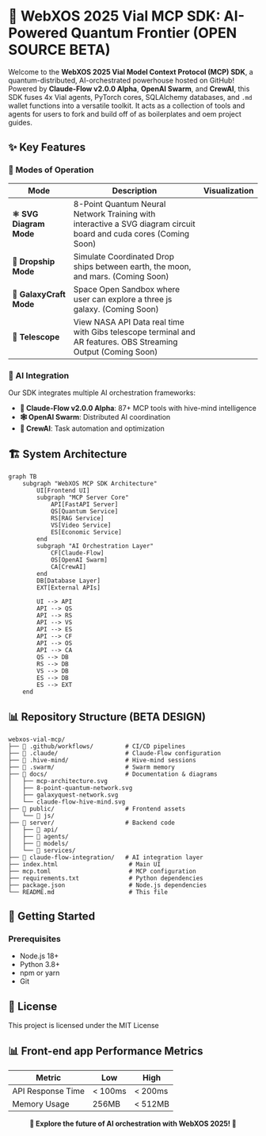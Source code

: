 # 🌌 **WebXOS 2025 Vial MCP SDK: AI-Powered Quantum Frontier (OPEN SOURCE BETA)**

Welcome to the **WebXOS 2025 Vial Model Context Protocol (MCP) SDK**, a quantum-distributed, AI-orchestrated powerhouse hosted on GitHub! Powered by **Claude-Flow v2.0.0 Alpha**, **OpenAI Swarm**, and **CrewAI**, this SDK fuses 4x Vial agents, PyTorch cores, SQLAlchemy databases, and `.md` wallet functions into a versatile toolkit. It acts as a collection of tools and agents for users to fork and build off of as boilerplates and oem project guides. 

## ✨ Key Features

### 🎯 Modes of Operation

| Mode | Description | Visualization |
|------|-------------|---------------|
| **⚛️ SVG Diagram Mode** | 8-Point Quantum Neural Network Training with interactive a SVG diagram circuit board and cuda cores (Coming Soon) |
| **🚚 Dropship Mode** | Simulate Coordinated Drop ships between earth, the moon, and mars. (Coming Soon) | 
| **🌠 GalaxyCraft Mode** | Space Open Sandbox where user can explore a three js galaxy. (Coming Soon) | 
| **🌠 Telescope** | View NASA API Data real time with Gibs telescope terminal and AR features. OBS Streaming Output (Coming Soon) | 

### 🧠 AI Integration

Our SDK integrates multiple AI orchestration frameworks:

- **🐝 Claude-Flow v2.0.0 Alpha**: 87+ MCP tools with hive-mind intelligence
- **🕸️ OpenAI Swarm**: Distributed AI coordination
- **🤖 CrewAI**: Task automation and optimization

## 🏗️ System Architecture

```mermaid
graph TB
    subgraph "WebXOS MCP SDK Architecture"
        UI[Frontend UI]
        subgraph "MCP Server Core"
            API[FastAPI Server]
            QS[Quantum Service]
            RS[RAG Service]
            VS[Video Service]
            ES[Economic Service]
        end
        subgraph "AI Orchestration Layer"
            CF[Claude-Flow]
            OS[OpenAI Swarm]
            CA[CrewAI]
        end
        DB[Database Layer]
        EXT[External APIs]
        
        UI --> API
        API --> QS
        API --> RS
        API --> VS
        API --> ES
        API --> CF
        API --> OS
        API --> CA
        QS --> DB
        RS --> DB
        VS --> DB
        ES --> DB
        ES --> EXT
    end
```

## 📊 Repository Structure (BETA DESIGN)

```
webxos-vial-mcp/
├── 📁 .github/workflows/         # CI/CD pipelines
├── 📁 .claude/                   # Claude-Flow configuration
├── 📁 .hive-mind/                # Hive-mind sessions
├── 📁 .swarm/                    # Swarm memory
├── 📁 docs/                      # Documentation & diagrams
│   ├── mcp-architecture.svg
│   ├── 8-point-quantum-network.svg
│   ├── galaxyquest-network.svg
│   └── claude-flow-hive-mind.svg
├── 📁 public/                    # Frontend assets
│   └── 📁 js/
├── 📁 server/                    # Backend code
│   ├── 📁 api/
│   ├── 📁 agents/
│   ├── 📁 models/
│   └── 📁 services/
├── 📁 claude-flow-integration/   # AI integration layer
├── index.html                    # Main UI
├── mcp.toml                      # MCP configuration
├── requirements.txt              # Python dependencies
├── package.json                  # Node.js dependencies
└── README.md                     # This file
```

## 🚀 Getting Started

### Prerequisites

- Node.js 18+ 
- Python 3.8+
- npm or yarn
- Git

## 📝 License

This project is licensed under the MIT License

## 📊 Front-end app Performance Metrics

| Metric | Low | High |
|--------|-------|--------|
| API Response Time | < 100ms | < 200ms |
| Memory Usage | 256MB | < 512MB |


<div align="center">

**🌌 Explore the future of AI orchestration with WebXOS 2025! 🌠**

</div>
